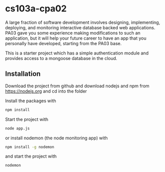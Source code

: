 # cs103a-cpa02

A large fraction of software development involves designing, implementing, deploying, and monitoring interactive database backed web applications.  PA03 gave you some experience making modifications to such an application, but it will help your future career to have an app that you personally have developed, starting from the PA03 base.


This is a starter project which has a simple authentication module 
and provides access to a mongoose database in the cloud.

## Installation
Download the project from github and download nodejs and npm from https://nodejs.org
and cd into the folder

Install the packages with
``` bash
npm install
```
Start the project with
``` bash
node app.js
```
or install nodemon (the node monitoring app) with
``` bash
npm install -g nodemon
```
and start the project with
``` bash
nodemon
```
